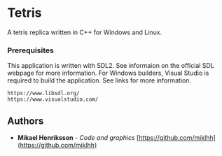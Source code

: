 # Tetris
A tetris replica written in C++ for Windows and Linux.

### Prerequisites
This application is written with SDL2. See informaion on the official SDL webpage for more information. For Windows builders, Visual Studio is required to build the application. See links for more information.
```
https://www.libsdl.org/
https://www.visualstudio.com/
```

## Authors
* **Mikael Henriksson** - *Code and graphics* [https://github.com/miklhh](https://github.com/miklhh)
